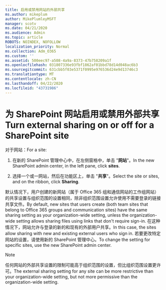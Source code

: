 ```yaml
---
title: 启用或禁用网站的外部共享
ms.author: mikeplum
author: MikePlumleyMSFT
manager: scotv
ms.date: 04/21/2020
ms.audience: Admin
ms.topic: article
ROBOTS: NOINDEX, NOFOLLOW
localization_priority: Normal
ms.collection: Adm_O365
ms.custom: ''
ms.assetid: 500eec97-a508-4a9a-8373-47b758209a1f
ms.openlocfilehash: 031807336e93fbf1862af01bbd78d14d048ac6b3
ms.sourcegitcommit: 631cbb5f03e5371f0995e976536d24e9d13746c3
ms.translationtype: MT
ms.contentlocale: zh-CN
ms.lasthandoff: 04/22/2020
ms.locfileid: "43731986"
---
```

# <a name="turn-external-sharing-on-or-off-for-a-sharepoint-site"></a><span data-ttu-id="7acb4-102">为 SharePoint 网站启用或禁用外部共享</span><span class="sxs-lookup"><span data-stu-id="7acb4-102">Turn external sharing on or off for a SharePoint site</span></span>

<span data-ttu-id="7acb4-103">对于网站：</span><span class="sxs-lookup"><span data-stu-id="7acb4-103">For a site:</span></span>
  
1. <span data-ttu-id="7acb4-104">在新的 SharePoint 管理中心中，在左侧窗格中，单击 "**网站**"。</span><span class="sxs-lookup"><span data-stu-id="7acb4-104">In the new SharePoint admin center, in the left pane, click **sites**.</span></span>
    
2. <span data-ttu-id="7acb4-105">选择一个或一网站，然后在功能区上，单击 "**共享**"。</span><span class="sxs-lookup"><span data-stu-id="7acb4-105">Select the site or sites, and on the ribbon, click **Sharing**.</span></span>
    
<span data-ttu-id="7acb4-106">默认情况下，用户创建的新网站（属于 Office 365 组和通信网站的工作组网站）的共享设置与组织范围的设置相同，除非组织范围设置允许使用不需要登录的链接共享文件。</span><span class="sxs-lookup"><span data-stu-id="7acb4-106">By default, new sites that users create (both team sites that belong to Office 365 groups and communication sites) have the same sharing setting as your organization-wide setting, unless the organization-wide setting allows sharing files using links that don't require sign-in.</span></span> <span data-ttu-id="7acb4-107">在这种情况下，网站允许与登录的新的和现有的外部用户共享。</span><span class="sxs-lookup"><span data-stu-id="7acb4-107">In this case, the sites allow sharing with new and existing external users who sign in.</span></span> <span data-ttu-id="7acb4-108">若要更改特定网站的设置，请使用新的 SharePoint 管理中心。</span><span class="sxs-lookup"><span data-stu-id="7acb4-108">To change the setting for specific sites, use the new SharePoint admin center.</span></span>
  
> [!NOTE]
> <span data-ttu-id="7acb4-109">任何网站的外部共享设置的限制可能高于组织范围的设置，但比组织范围设置更许可。</span><span class="sxs-lookup"><span data-stu-id="7acb4-109">The external sharing setting for any site can be more restrictive than your organization-wide setting, but not more permissive than the organization-wide setting.</span></span> 
  

